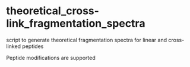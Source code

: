 # theoretical_cross-link_fragmentation_spectra

script to generate theoretical fragmentation spectra for linear and cross-linked peptides

Peptide modifications are supported
